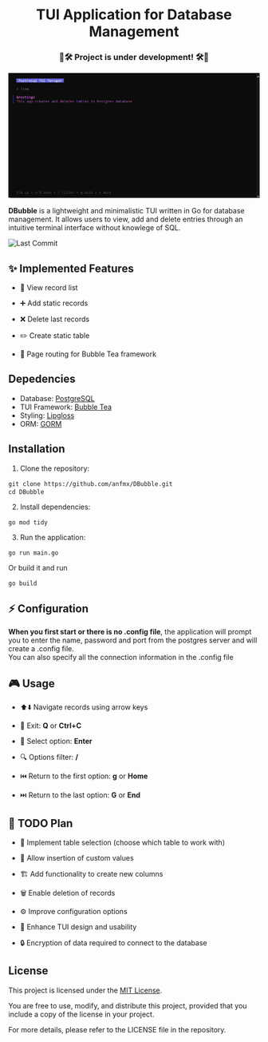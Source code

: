<div align="center">

# **TUI Application for Database Management**

</div>

<div align="center">

### 🚧🛠️ **Project is under development!** 🛠️🚧

</div>

![DBubble Demo](dbubble.gif)


**DBubble** is a lightweight and minimalistic TUI written in Go for database management. It allows users to view, add and delete entries through an intuitive terminal interface without knowlege of SQL.

![Last Commit](https://img.shields.io/badge/GO-1.24.0-ADD8E6?style=flat-square)


## ✨ Implemented Features

- 📜 View record list

- ➕ Add static records

- ❌ Delete last records
  
- ✏️ Create static table

- 🧭 Page routing for Bubble Tea framework

## Depedencies

- Database: [PostgreSQL](https://www.postgresql.org/)
- TUI Framework: [Bubble Tea](https://github.com/charmbracelet/bubbletea)
- Styling: [Lipgloss](https://github.com/charmbracelet/lipgloss)
- ORM: [GORM](https://github.com/go-gorm/gorm)

## Installation
1. Clone the repository:
```
git clone https://github.com/anfmx/DBubble.git
cd DBubble
```
2. Install dependencies:
```
go mod tidy
```
3. Run the application:
```
go run main.go
```
Or build it and run
```
go build
```
## ⚡ Configuration

**When you first start or there is no .config file**, the application will prompt you to enter the name, password and port from the postgres server and will create a .config file.  
You can also specify all the connection information in the .config file

## 🎮 Usage
* ⬆️⬇️ Navigate records using arrow keys
  
* 🚪 Exit: **Q** or **Ctrl+C**
  
* 🧭 Select option: **Enter**
  
* 🔍 Options filter: **/**
  
* ⏮️ Return to the first option: **g** or **Home**
  
* ⏭️ Return to the last option: **G** or **End**

## 🎯 TODO Plan
* 🔄 Implement table selection (choose which table to work with)

* 📝 Allow insertion of custom values

* 🏗️ Add functionality to create new columns

* 🗑️ Enable deletion of records

* ⚙️ Improve configuration options

* 🎨 Enhance TUI design and usability
  
* 🔒 Encryption of data required to connect to the database

## License
This project is licensed under the [MIT License](https://opensource.org/license/mit).

You are free to use, modify, and distribute this project, provided that you include a copy of the license in your project.

For more details, please refer to the LICENSE file in the repository.